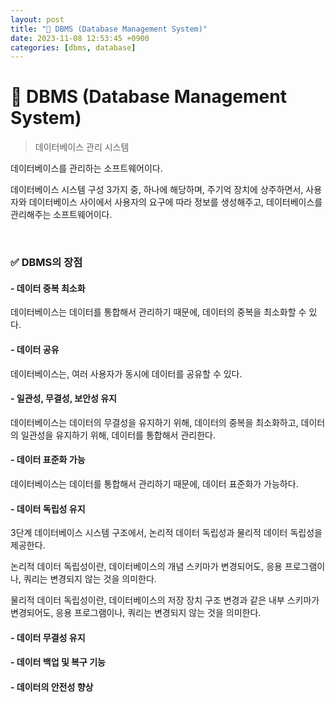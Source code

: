 ```yaml
---
layout: post
title: "🚀 DBMS (Database Management System)"
date: 2023-11-08 12:53:45 +0900
categories: [dbms, database]
---
```


# 🚀 DBMS (Database Management System)

> 데이터베이스 관리 시스템

데이터베이스를 관리하는 소프트웨어이다.

데이터베이스 시스템 구성 3가지 중, 하나에 해당하며, 주기억 장치에 상주하면서, 사용자와 데이터베이스 사이에서 사용자의 요구에 따라 정보를 생성해주고, 데이터베이스를 관리해주는 소프트웨어이다.

<br>

### ✅ DBMS의 장점

#### - 데이터 중복 최소화

데이터베이스는 데이터를 통합해서 관리하기 때문에, 데이터의 중복을 최소화할 수 있다.

#### - 데이터 공유

데이터베이스는, 여러 사용자가 동시에 데이터를 공유할 수 있다.

#### - 일관성, 무결성, 보안성 유지

데이터베이스는 데이터의 무결성을 유지하기 위해, 데이터의 중복을 최소화하고, 데이터의 일관성을 유지하기 위해, 데이터를 통합해서 관리한다.

#### - 데이터 표준화 가능

데이터베이스는 데이터를 통합해서 관리하기 때문에, 데이터 표준화가 가능하다.

#### - 데이터 독립성 유지

3단계 데이터베이스 시스템 구조에서, 논리적 데이터 독립성과 물리적 데이터 독립성을 제공한다.

논리적 데이터 독립성이란, 데이터베이스의 개념 스키마가 변경되어도, 응용 프로그램이나, 쿼리는 변경되지 않는 것을 의미한다.

물리적 데이터 독립성이란, 데이터베이스의 저장 장치 구조 변경과 같은 내부 스키마가 변경되어도, 응용 프로그램이나, 쿼리는 변경되지 않는 것을 의미한다.

#### - 데이터 무결성 유지

#### - 데이터 백업 및 복구 기능

#### - 데이터의 안전성 향상

<br>